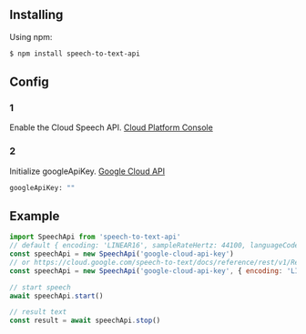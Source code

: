 ## Installing

Using npm:

```bash
$ npm install speech-to-text-api
```
## Config
### 1
Enable the Cloud Speech API.  [Cloud Platform Console](https://console.cloud.google.com) 

### 2
Initialize googleApiKey. [Google Cloud API](https://console.cloud.google.com/apis/dashboard)
``` bash
googleApiKey: ""
```

## Example

```js
import SpeechApi from 'speech-to-text-api'
// default { encoding: 'LINEAR16', sampleRateHertz: 44100, languageCode: 'th-TH' }
const speechApi = new SpeechApi('google-cloud-api-key')
// or https://cloud.google.com/speech-to-text/docs/reference/rest/v1/RecognitionConfig
const speechApi = new SpeechApi('google-cloud-api-key', { encoding: 'LINEAR16', sampleRateHertz: 44100, languageCode: 'th-TH' })

// start speech
await speechApi.start()

// result text
const result = await speechApi.stop()
```